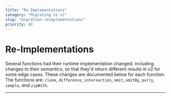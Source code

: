 ```yaml
---
title: "Re-Implementations"
category: "Migrating to v2"
slug: "migration-reimplementations"
priority: 60
---
```


# Re-Implementations

Several functions had their runtime implementation changed, including changes to
their _semantics_, so that they'd return different results in v2 for some edge
cases. These changes are documented below for each function. The functions are:
`clone`, `difference`, `intersection`, `omit`, `omitBy`, `purry`, `sample`,
_and_ `zipWith`.

---
